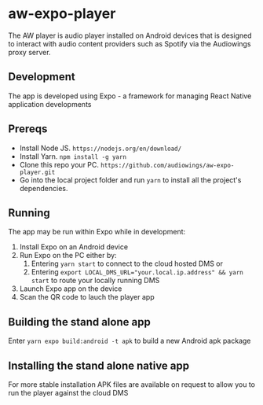 # aw-expo-player

The AW player is audio player installed on Android devices that is designed to interact with audio content providers such as Spotify via the Audiowings proxy server.

## Development
The app is developed using Expo - a framework for managing React Native application developments

## Prereqs
- Install Node JS. `https://nodejs.org/en/download/`
- Install Yarn. `npm install -g yarn`
- Clone this repo your PC. `https://github.com/audiowings/aw-expo-player.git`
- Go into the local project folder and run `yarn` to install all the project's dependencies.

## Running
The app may be run within Expo while in development:
1. Install Expo on an Android device
1. Run Expo on the PC either by:
   1. Entering `yarn start` to connect to the cloud hosted DMS or 
   1. Entering `export LOCAL_DMS_URL="your.local.ip.address" && yarn start` to route your locally running DMS
1. Launch Expo app on the device
1. Scan the QR code to lauch the player app

## Building the stand alone app
Enter `yarn expo build:android -t apk` to build a new Android apk package

## Installing the stand alone native app
For more stable installation APK files are available on request to allow you to run the player against the cloud DMS 
